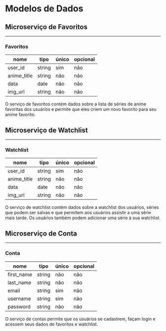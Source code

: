 # Modelos de Dados

## Microserviço de Favoritos

---

### Favoritos

| nome          | tipo   | único | opcional |
| ------------- | ------ | ----- | -------- |
| user_id       | string | sim   | não      |
| anime_title   | string | não   | não      |
| data          | date   | não   | não      |
| img_url       | string | não   | não      |

O serviço de favoritos contém dados sobre a lista de séries de anime favoritas dos usuários e permite que eles criem um novo favorito para seu anime favorito.

## Microserviço de Watchlist

---

### Watchlist

| nome          | tipo   | único | opcional |
| ------------- | ------ | ----- | -------- |
| user_id       | string | sim   | não      |
| anime_title   | string | não   | não      |
| data          | date   | não   | não      |
| img_url       | string | não   | não      |

O serviço de watchlist contém dados sobre a watchlist dos usuários, séries que podem ser salvas e que permitem aos usuários assistir a uma série mais tarde. Os usuários também podem adicionar uma série à sua watchlist.

## Microserviço de Conta

---

### Conta

| nome          | tipo   | único | opcional |
| ------------- | ------ | ----- | -------- |
| first_name    | string | não   | não      |
| last_name     | string | não   | não      |
| email         | string | sim   | não      |
| username      | string | sim   | não      |
| password      | string | não   | não      |

O serviço de contas permite que os usuários se cadastrem, façam login e acessem seus dados de favoritos e watchlist.
